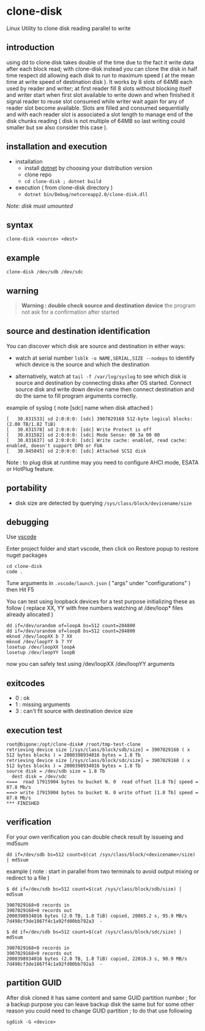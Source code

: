 # clone-disk
Linux Utility to clone disk reading parallel to write

## introduction

using dd to clone disk takes double of the time due to the fact it write data after each block read; with clone-disk instead  you can clone the disk in half time respect dd allowing each disk to run to maximum speed ( at the mean time at write speed of destination disk ).
It works by 8 slots of 64MB each used by reader and writer; at first reader fill 8 slots without blocking itself and writer start when first slot available to write down and when finished it signal reader to reuse slot consumed while writer wait again for any of reader slot become available.
Slots are filled and consumed sequentially and with each reader slot is associated a slot length to manage end of the disk chunks reading ( disk is not multiple of 64MB so last writing could smaller but sw also consider this case ).

## installation and execution

- installation
  - install [dotnet](https://www.microsoft.com/net/learn/get-started-with-dotnet-tutorial) by choosing your distribution version
  - clone repo
  - `cd clone-disk ; dotnet build`
- execution ( from clone-disk directory )
  - `dotnet bin/Debug/netcoreapp2.0/clone-disk.dll`
  
*Note: disk must umounted*

## syntax

```
clone-disk <source> <dest>
```

## example

```
clone-disk /dev/sdb /dev/sdc
```

## warning

> **Warning : double check source and destination device** the program not ask for a confirmation after started

## source and destination identification

You can discover which disk are source and destination in either ways:

- watch at serial number `lsblk -o NAME,SERIAL,SIZE --nodeps` to identify which device is the source and which the destination

- alternatively, watch at `tail -f /var/log/syslog` to see which disk is source and destination by connecting disks after OS started. Connect source disk and write down device name then connect destination and do the same to fill program arguments correctly.

example of syslog ( note [sdc] name when disk attached )

```
[   30.831533] sd 2:0:0:0: [sdc] 3907029168 512-byte logical blocks: (2.00 TB/1.82 TiB)
[   30.831578] sd 2:0:0:0: [sdc] Write Protect is off
[   30.831582] sd 2:0:0:0: [sdc] Mode Sense: 00 3a 00 00
[   30.831637] sd 2:0:0:0: [sdc] Write cache: enabled, read cache: enabled, doesn't support DPO or FUA
[   30.845045] sd 2:0:0:0: [sdc] Attached SCSI disk
```

Note : to plug disk at runtime may you need to configure AHCI mode, ESATA or HotPlug feature.

## portability

- disk size are detected by querying `/sys/class/block/devicename/size`

## debugging

Use [vscode](https://code.visualstudio.com/)

Enter project folder and start vscode, then click on Restore popup to restore nuget packages
```
cd clone-disk
code .
```

Tune arguments in `.vscode/launch.json` ( "args" under "configurations" ) then Hit F5

You can test using loopback devices for a test purpose initializing these as follow ( replace XX, YY with free numbers watching at /dev/loop* files already allocated )

```
dd if=/dev/urandom of=loopA bs=512 count=204800
dd if=/dev/urandom of=loopB bs=512 count=204800
mknod /dev/loopXX b 7 XX
mknod /dev/loopYY b 7 YY
losetup /dev/loopXX loopA
losetup /dev/loopYY loopB
```

now you can safely test using /dev/loopXX /dev/loopYY arguments

## exitcodes

- 0 : ok
- 1 : missing arguments
- 3 : can't fit source with destination device size

## execution test
```
root@bigone:/opt/clone-disk# /root/tmp-test-clone 
retrieving device size [/sys/class/block/sdb/size] = 3907029168 ( x 512 bytes blocks ) = 2000398934016 bytes = 1.8 Tb
retrieving device size [/sys/class/block/sdc/size] = 3907029168 ( x 512 bytes blocks ) = 2000398934016 bytes = 1.8 Tb
source disk = /dev/sdb size = 1.8 Tb
  dest disk = /dev/sdc
<===  read 17915904 bytes to bucket N. 0  read offset [1.8 Tb] speed =   87.8 Mb/s
===> write 17915904 bytes to bucket N. 0 write offset [1.8 Tb] speed =   87.8 Mb/s
*** FINISHED
```

## verification

For your own verification you can double check result by issueing and md5sum

```
dd if=/dev/sdb bs=512 count=$(cat /sys/class/block/<devicename>/size) | md5sum
```

example ( note : start in parallel from two terminals to avoid output mixing or redirect to a file )

```
$ dd if=/dev/sdb bs=512 count=$(cat /sys/class/block/sdb/size) | md5sum

3907029168+0 records in
3907029168+0 records out
2000398934016 bytes (2.0 TB, 1.8 TiB) copied, 20865.2 s, 95.9 MB/s
7d498cf3de1867f4c1a92fd00bb792a3  -

$ dd if=/dev/sdb bs=512 count=$(cat /sys/class/block/sdc/size) | md5sum

3907029168+0 records in
3907029168+0 records out
2000398934016 bytes (2.0 TB, 1.8 TiB) copied, 22016.3 s, 90.9 MB/s
7d498cf3de1867f4c1a92fd00bb792a3  -
```

## partition GUID

After disk cloned it has same content and same GUID partition number ; for a backup purpose you can leave backup disk the same but for some other reason you could need to change GUID partition ; to do that use following

```
sgdisk -G <device>
```
